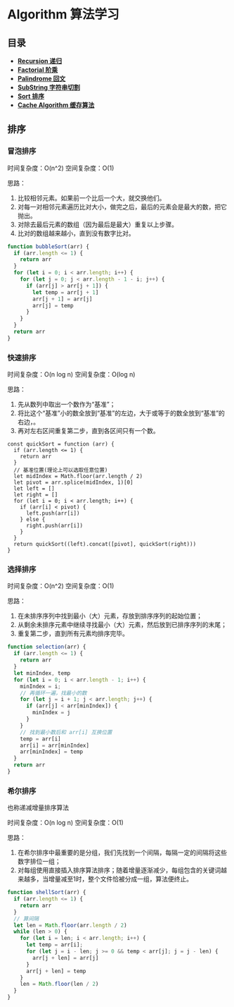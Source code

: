 # Algorithm 算法学习

## 目录

- **[Recursion 递归](https://github.com/stephentian/daily-js/tree/master/01-Algorithm/01-Recursion)**
- **[Factorial 阶乘](https://github.com/stephentian/daily-js/blob/master/01-Algorithm/02-Factorial/factorial.js)**
- **[Palindrome 回文](https://github.com/stephentian/daily-js/blob/master/01-Algorithm/03-Palindrome/01-Palindrome.js)**
- **[SubString 字符串切割](https://github.com/stephentian/daily-js/blob/master/01-Algorithm/04-SubString/SubString.js)**
- **[Sort 排序](https://github.com/stephentian/daily-js/tree/master/01-Algorithm/05-Sort)**
- **[Cache Algorithm 缓存算法](https://github.com/stephentian/daily-js/tree/master/01-Algorithm/06-Cache%20Algorithm)**

## 排序

### 冒泡排序

时间复杂度：O(n^2)
空间复杂度：O(1)

思路：

1. 比较相邻元素。如果前一个比后一个大，就交换他们。
2. 对每一对相邻元素遍历比对大小，做完之后，最后的元素会是最大的数，把它抛出。
3. 对除去最后元素的数组（因为最后是最大）重复以上步骤。
4. 比对的数组越来越小，直到没有数字比对。

```js
function bubbleSort(arr) {
  if (arr.length <= 1) {
    return arr
  }
  for (let i = 0; i < arr.length; i++) {
    for (let j = 0; j < arr.length - 1 - i; j++) {
      if (arr[j] > arr[j + 1]) {
        let temp = arr[j + 1]
        arr[j + 1] = arr[j]
        arr[j] = temp
      }
    }
  }
  return arr
}

```

### 快速排序

时间复杂度：O(n log n)
空间复杂度：O(log n)

思路：

1. 先从数列中取出一个数作为“基准”；
2. 将比这个“基准”小的数全放到“基准”的左边，大于或等于的数全放到“基准”的右边，。
3. 再对左右区间重复第二步，直到各区间只有一个数。

```
const quickSort = function (arr) {
  if (arr.length <= 1) {
    return arr
  }
  // 基准位置(理论上可以选取任意位置)
  let midIndex = Math.floor(arr.length / 2)
  let pivot = arr.splice(midIndex, 1)[0]
  let left = []
  let right = []
  for (let i = 0; i < arr.length; i++) {
    if (arr[i] < pivot) {
      left.push(arr[i])
    } else {
      right.push(arr[i])
    }
  }
  return quickSort((left).concat([pivot], quickSort(right)))
}
```

### 选择排序

时间复杂度：O(n^2)
空间复杂度：O(1)

思路：

1. 在未排序序列中找到最小（大）元素，存放到排序序列的起始位置；
2. 从剩余未排序元素中继续寻找最小（大）元素，然后放到已排序序列的末尾；
3. 重复第二步，直到所有元素均排序完毕。

```js
function selection(arr) {
  if (arr.length <= 1) {
    return arr
  }
  let minIndex, temp
  for (let i = 0; i < arr.length - 1; i++) {
    minIndex = i;
    // 再循环一遍，找最小的数
    for (let j = i + 1; j < arr.length; j++) {
      if (arr[j] < arr[minIndex]) {
        minIndex = j
      }
    }
    // 找到最小数后和 arr[i] 互换位置
    temp = arr[i]
    arr[i] = arr[minIndex]
    arr[minIndex] = temp
  }
  return arr
}
```

### 希尔排序

也称递减增量排序算法

时间复杂度：O(n log n)
空间复杂度：O(1)

思路：

1. 在希尔排序中最重要的是分组，我们先找到一个间隔，每隔一定的间隔将这些数字排位一组；
2. 对每组使用直接插入排序算法排序；随着增量逐渐减少，每组包含的关键词越来越多，当增量减至1时，整个文件恰被分成一组，算法便终止。

```js
function shellSort(arr) {
  if (arr.length <= 1) {
    return arr
  }
  // 算间隔
  let len = Math.floor(arr.length / 2)
  while (len > 0) {
    for (let i = len; i < arr.length; i++) {
      let temp = arr[i];
      for (let j = i - len; j >= 0 && temp < arr[j]; j = j - len) {
        arr[j + len] = arr[j]
      }
      arr[j + len] = temp
    }
    len = Math.floor(len / 2)
  }
}
```
